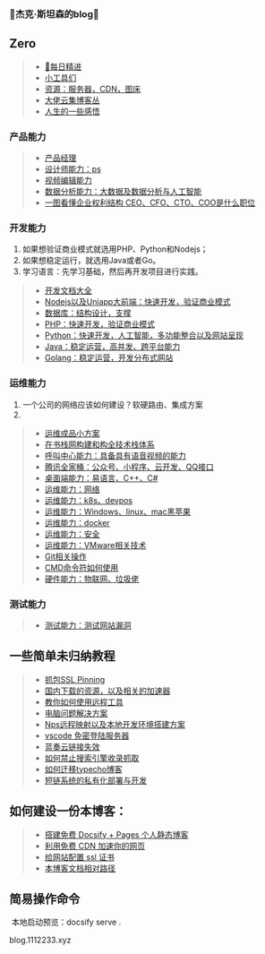 ### 👋杰克·斯坦森的blog👋

## Zero

> * [🔭每日精进](Note/index/index.md)
> * [小工具们](Note/index/tools.md)
> * [资源：服务器，CDN，图床](Note/index/res.md)
> * [大佬云集博客丛](Note/index/blogs.md)
> * [人生的一些感悟](Note/index/Think.md)

### 产品能力

> * [产品经理](Note/tx_company/product.md)
> * [设计师能力：ps](Note/TechN/design/ndex.md)
> * [视频编辑能力](Note/TechN/Video.md)
> * [数据分析能力：大数据及数据分析与人工智能](Note/TechN/BigData/index.md)
> * [一图看懂企业权利结构 CEO、CFO、CTO、COO是什么职位](Note/tx_company/compay_jiagou.md)

### 开发能力

1. 如果想验证商业模式就选用PHP、Python和Nodejs；
2. 如果想稳定运行，就选用Java或者Go。
2. 学习语言：先学习基础，然后再开发项目进行实践。

> * [开发文档大全](https://www.wenjiangs.com/doc)
> * [Nodejs以及Uniapp大前端：快速开发，验证商业模式](Note/TechN/Nodejs/index.md)
> * [数据库：结构设计，支撑](Note/TechN/Databases/index.md)
> * [PHP：快速开发，验证商业模式](Note/TechN/php/index.md)
> * [Python：快速开发，人工智能，多功能整合以及网站呈现](Note/TechN/python/index.md)
> * [Java：稳定运营，高并发、跨平台能力](Note/TechN/Java/index.md)
> * [Golang：稳定运营，开发分布式网站](Note/TechN/Golang/index.md)

### 运维能力

1. 一个公司的网络应该如何建设？软硬路由、集成方案
2. 

> * [运维成品小方案](Note/TechN/ywshow/index.md)
>* [在书栈网构建和构全技术栈体系](https://www.bookstack.cn/)
> * [呼叫中心能力：具备具有语音视频的能力](Note/TechN/callcenter/index.md)
> * [腾讯全家桶：公众号、小程序、云开发、QQ接口](Note/TechN/Tencent.md)
> * [桌面端能力：易语言、C++、C#](Note/TechN/Epl.md)
> * [运维能力：网络](Note/TechN/Network/index.md)
>* [运维能力：k8s、devpos](Note/TechN/Cloudcomputing/index.md)
> * [运维能力：Windows、linux、mac黑苹果](Note/TechN/Server/index.md)
> * [运维能力：docker](Note/TechN/Server/docker.md)
> * [运维能力：安全](Note/TechN/Safe/index.md)
> * [运维能力：VMware相关技术](Note/TechN/VMware/index.md)
> * [Git相关操作](Note/TechN/Git/index.md)
> * [CMD命令符如何使用](Note/other/cmd.md)
> * [硬件能力：物联网、垃圾佬](Note/TechN/Hardware/index.md)

### 测试能力

> * [测试能力：测试网站漏洞](Note/TechN/Test.md)

## 一些简单未归纳教程

> * [抓包SSL Pinning](Note/Doc/ssl_Pinning.md)
> * [国内下载的资源，以及相关的加速器](Note/Doc/download.md)
> * [教你如何使用远程工具](Note/Doc/yuan-cheng.md)
> * [电脑问题解决方案](Note/Service/s1.md)
> * [Nps远程映射以及本地开发环境搭建方案](Note/Service/nps.md)
> * [vscode 免密登陆服务器](vscode-ssh/vscode-ssh.md)
> * [蓝奏云链接失效](Note/other/lanzou.md)
> * [如何禁止搜索引擎收录抓取](Note/other/seo.md)
> * [如何迁移typecho博客](Note/other/typecho.md)
> * [短链系统的私有化部署与开发](Note/other/short-link.md)

## 如何建设一份本博客：

> * [搭建免费 Docsify + Pages 个人静态博客](new-blog/README.md)
> * [利用免费 CDN 加速你的网页](speedup-web/speedup-web.md)
> * [给网站配置 ssl 证书](ssl-ngnix/README.md)
> * [本博客文档相对路径](https://www.wenjiangs.com/doc/docsifyjs-configuration)

## 简易操作命令

​	本地启动预览：docsify serve .

blog.1112233.xyz
